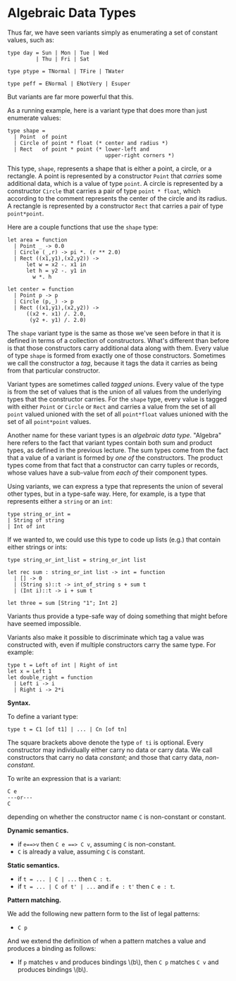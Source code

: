 # Algebraic Data Types

Thus far, we have seen variants simply as enumerating a set of constant values,
such as:
```
type day = Sun | Mon | Tue | Wed
         | Thu | Fri | Sat 

type ptype = TNormal | TFire | TWater

type peff = ENormal | ENotVery | Esuper
```
But variants are far more powerful that this.

As a running example, here is a variant type that does more than just
enumerate values:
```
type shape =
  | Point  of point
  | Circle of point * float (* center and radius *)
  | Rect   of point * point (* lower-left and 
                               upper-right corners *)
```
This type, `shape`, represents a shape that is either a point, a circle,
or a rectangle.  A point is represented by a constructor `Point` that
*carries* some additional data, which is a value of type `point`.
A circle is represented by a constructor `Circle` that carries
a pair of type `point * float`, which according to the comment
represents the center of the circle and its radius.  A rectangle
is represented by a constructor `Rect` that carries a pair of type
`point*point`.  

Here are a couple functions that use the `shape` type:
```
let area = function
  | Point _ -> 0.0
  | Circle (_,r) -> pi *. (r ** 2.0)
  | Rect ((x1,y1),(x2,y2)) ->
      let w = x2 -. x1 in
      let h = y2 -. y1 in
        w *. h

let center = function
  | Point p -> p
  | Circle (p,_) -> p
  | Rect ((x1,y1),(x2,y2)) ->
      ((x2 +. x1) /. 2.0,
       (y2 +. y1) /. 2.0)
```

The `shape` variant type is the same as those we've seen before in that
it is defined in terms of a collection of constructors.  What's different
than before is that those constructors carry additional data along with them.
Every value of type `shape` is formed from exactly one of those constructors.
Sometimes we call the constructor a *tag*, because it tags the data it carries
as being from that particular constructor.

Variant types are sometimes called *tagged unions*.  Every value of the type
is from the set of values that is the union of all values from the underlying
types that the constructor carries.  For the `shape` type, every value
is tagged with either `Point` or `Circle` or `Rect` and carries a value
from the set of all `point` valued unioned with the set of all `point*float`
values unioned with the set of all `point*point` values.

Another name for these variant types is an *algebraic data type*.  "Algebra"
here refers to the fact that variant types contain both sum and product types,
as defined in the previous lecture.  The sum types come from the fact that
a value of a variant is formed by *one of* the constructors.  The product
types come from that fact that a constructor can carry tuples or records,
whose values have a sub-value from *each of* their component types.

Using variants, we can express a type that represents the union of several
other types, but in a type-safe way.  Here, for example, is a type that
represents either a `string` or an `int`:
```
type string_or_int =
| String of string
| Int of int
```
If we wanted to, we could use this type to code up lists (e.g.) that
contain either strings or ints:
```
type string_or_int_list = string_or_int list

let rec sum : string_or_int list -> int = function
  | [] -> 0
  | (String s)::t -> int_of_string s + sum t
  | (Int i)::t -> i + sum t
  
let three = sum [String "1"; Int 2]
```
Variants thus provide a type-safe way of doing something that might
before have seemed impossible.

Variants also make it possible to discriminate which tag a value was
constructed with, even if multiple constructors carry the same type.
For example:
```
type t = Left of int | Right of int
let x = Left 1
let double_right = function
  | Left i -> i
  | Right i -> 2*i
```

**Syntax.**

To define a variant type:
```
type t = C1 [of t1] | ... | Cn [of tn]
```
The square brackets above denote the type `of ti` is optional.  Every
constructor may individually either carry no data or carry data.
We call constructors that carry no data *constant*; and those that
carry data, *non-constant*.

To write an expression that is a variant:
```
C e
---or---
C
```
depending on whether the constructor name `C` is non-constant or constant.

**Dynamic semantics.**

* if `e==>v` then `C e ==> C v`, assuming `C` is non-constant.
* `C` is already a value, assuming `C` is constant.

**Static semantics.**

* if `t = ... | C | ...` then `C : t`.
* if `t = ... | C of t' | ...` and if `e : t'` then `C e : t`.

**Pattern matching.**

We add the following new pattern form to the list of legal patterns:

* `C p`

And we extend the definition of when a pattern matches a value and produces
a binding as follows:

* If `p` matches `v` and produces bindings \\(b\\), then 
  `C p` matches `C v` and produces bindings \\(b\\).
